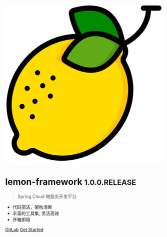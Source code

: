 <!-- _coverpage.md -->

![logo](_media/icon.png ':size=30%')


# lemon-framework <small>1.0.0.RELEASE</small>

> Spring Cloud 微服务开发平台

- 代码简洁，架构清晰
- 丰富的工具集, 灵活高效
- 开箱即用


[GitLab](hhttps://codeup.aliyun.com/66b98e63c3f44f74f4310473/framework/lemon-framework/)
[Get Started](/README.md)